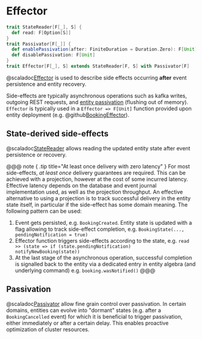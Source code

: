 # Effector

```scala
trait StateReader[F[_], S] {
  def read: F[Option[S]]
}
trait Passivator[F[_]] {
  def enablePassivation(after: FiniteDuration = Duration.Zero): F[Unit]
  def disablePassivation: F[Unit]
}
trait Effector[F[_], S] extends StateReader[F, S] with Passivator[F]
```

@scaladoc[Effector](endless.core.typeclass.entity.Effector) is used to describe side effects occurring **after** event persistence and entity recovery. 

Side-effects are typically asynchronous operations such as kafka writes, outgoing REST requests, and [entity passivation](https://doc.akka.io/docs/akka/current/typed/cluster-sharding.html#passivation) (flushing out of memory). `Effector` is typically used in a `Effector => F[Unit]` function provided upon entity deployment (e.g. @github[BookingEffector](/example/src/main/scala/endless/example/logic/BookingEffector.scala)).

## State-derived side-effects
@scaladoc[StateReader](endless.core.typeclass.entity.StateReader) allows reading the updated entity state after event persistence or recovery. 

@@@ note { .tip title="At least once delivery with zero latency" }
For most side-effects, *at least once* delivery guarantees are required. This can be achieved with a projection, however at the cost of some incurred latency. Effective latency depends on the database and event journal implementation used, as well as the projection throughput. An effective alternative to using a projection is to track successful delivery in the entity state itself, in particular if the side-effect has some domain meaning. The following pattern can be used:

1. Event gets persisted, e.g. `BookingCreated`. Entity state is updated with a flag allowing to track side-effect completion, e.g. `BookingState(..., pendingNotification = true)`
2. Effector function triggers side-effects according to the state, e.g. `read >> (state => if (state.pendingNotification) notifyNewBooking(state))`
3. At the last stage of the asynchronous operation, successful completion is signalled back to the entity via a dedicated entry in entity algebra (and underlying command) e.g. `booking.wasNotified()`
@@@

## Passivation
@scaladoc[Passivator](endless.core.typeclass.entity.Passivator) allow fine grain control over passivation. In certain domains, entities can evolve into "dormant" states (e.g. after a `BookingCancelled` event) for which it is beneficial to trigger passivation, either immediately or after a certain delay. This enables proactive optimization of cluster resources.  
